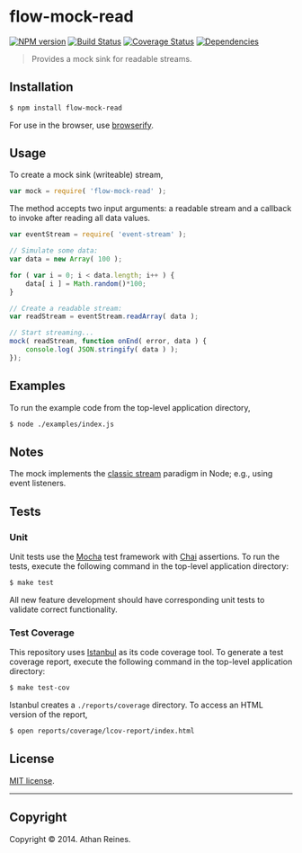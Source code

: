 flow-mock-read
===
[![NPM version][npm-image]][npm-url] [![Build Status][travis-image]][travis-url] [![Coverage Status][coveralls-image]][coveralls-url] [![Dependencies][dependencies-image]][dependencies-url]

> Provides a mock sink for readable streams.


## Installation

``` bash
$ npm install flow-mock-read
```

For use in the browser, use [browserify](https://github.com/substack/node-browserify).


## Usage

To create a mock sink (writeable) stream,

``` javascript
var mock = require( 'flow-mock-read' );
```

The method accepts two input arguments: a readable stream and a callback to invoke after reading all data values.

``` javascript
var eventStream = require( 'event-stream' );

// Simulate some data:
var data = new Array( 100 );

for ( var i = 0; i < data.length; i++ ) {
	data[ i ] = Math.random()*100;
}

// Create a readable stream:
var readStream = eventStream.readArray( data );

// Start streaming...
mock( readStream, function onEnd( error, data ) {
	console.log( JSON.stringify( data ) );
});
```



## Examples

To run the example code from the top-level application directory,

``` bash
$ node ./examples/index.js
```


## Notes

The mock implements the [classic stream](https://github.com/substack/stream-handbook#classic-streams) paradigm in Node; e.g., using event listeners.


## Tests

### Unit

Unit tests use the [Mocha](http://mochajs.org/) test framework with [Chai](http://chaijs.com) assertions. To run the tests, execute the following command in the top-level application directory:

``` bash
$ make test
```

All new feature development should have corresponding unit tests to validate correct functionality.


### Test Coverage

This repository uses [Istanbul](https://github.com/gotwarlost/istanbul) as its code coverage tool. To generate a test coverage report, execute the following command in the top-level application directory:

``` bash
$ make test-cov
```

Istanbul creates a `./reports/coverage` directory. To access an HTML version of the report,

``` bash
$ open reports/coverage/lcov-report/index.html
```


## License

[MIT license](http://opensource.org/licenses/MIT). 


---
## Copyright

Copyright &copy; 2014. Athan Reines.


[npm-image]: http://img.shields.io/npm/v/flow-mock-read.svg
[npm-url]: https://npmjs.org/package/flow-mock-read

[travis-image]: http://img.shields.io/travis/flow-io/flow-mock-read/master.svg
[travis-url]: https://travis-ci.org/flow-io/flow-mock-read

[coveralls-image]: https://img.shields.io/coveralls/flow-io/flow-mock-read/master.svg
[coveralls-url]: https://coveralls.io/r/flow-io/flow-mock-read?branch=master

[dependencies-image]: http://img.shields.io/david/flow-io/flow-mock-read.svg
[dependencies-url]: https://david-dm.org/flow-io/flow-mock-read

[dev-dependencies-image]: http://img.shields.io/david/dev/flow-io/flow-mock-read.svg
[dev-dependencies-url]: https://david-dm.org/dev/flow-io/flow-mock-read

[github-issues-image]: http://img.shields.io/github/issues/flow-io/flow-mock-read.svg
[github-issues-url]: https://github.com/flow-io/flow-mock-read/issues
